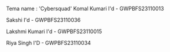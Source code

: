 Tema name :  'Cybersquad' 
Komal Kumari
I'd - GWPBFS23110013

Sakshi
I'd - GWPBFS23110036

Lakshmi Kumari
I'd - GWPBFS23110015
 
Riya Singh 
I'D - GWPBFS23110034
